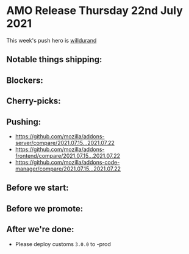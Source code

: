 # AMO Release Thursday 22nd July 2021

This week's push hero is [willdurand](https://github.com/willdurand)

## Notable things shipping:

## Blockers:

## Cherry-picks:

## Pushing:

- https://github.com/mozilla/addons-server/compare/2021.07.15...2021.07.22
- https://github.com/mozilla/addons-frontend/compare/2021.07.15...2021.07.22
- https://github.com/mozilla/addons-code-manager/compare/2021.07.15...2021.07.22

## Before we start:

## Before we promote:

## After we're done:

- Please deploy customs `3.0.0` to -prod
